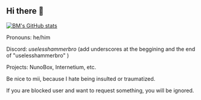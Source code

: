 ## Hi there 👋

[![BM's GitHub stats](https://github-readme-stats.vercel.app/api?username=BasicallyMachine-H2M)](https://github.com/anuraghazra/github-readme-stats)

Pronouns: he/him

Discord: _uselesshammerbro_ (add underscores at the beggining and the end of "uselesshammerbro" )

Projects: NunoBox, Internetium, etc.

Be nice to mii, because I hate being insulted or traumatized.

If you are blocked user and want to request something, you will be ignored.
